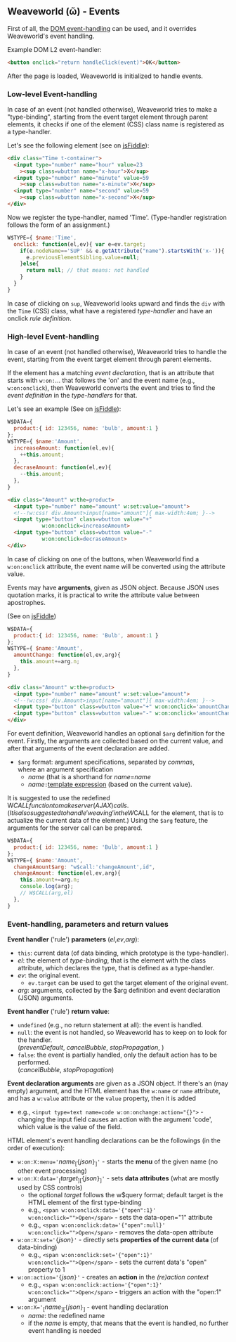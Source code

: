 ## Weaveworld (ῶ) - Events ##

First of all, the [DOM event-handling](https://www.w3.org/TR/DOM-Level-2-Events/events.html) can be used, and it overrides Weaveworld's event handling.

Example DOM L2 event-handler:
```html
<button onclick="return handleClick(event)">OK</button>
```
After the page is loaded, Weaveworld is initialized to handle events.


### Low-level Event-handling ###


In case of an event (not handled otherwise), Weaveworld tries to make a "type-binding", starting from the event target element through parent elements, it checks if one of the element (CSS) class name is registered as a type-handler.

Let's see the following element (see on [jsFiddle](https://jsfiddle.net/weaveworld/630xncta/)):
```html
<div class="Time t-container">
  <input type="number" name="hour" value=23
    ><sup class=wbutton name="x-hour">X</sup>
  <input type="number" name="minute" value=59
    ><sup class=wbutton name="x-minute">X</sup>
  <input type="number" name="second" value=59
    ><sup class=wbutton name="x-second">X</sup>
</div> 
```

Now we register the type-handler, named 'Time'. (Type-handler registration follows the form of an assignment.)

```js
W$TYPE={ $name:'Time',
  onclick: function(el,ev){ var e=ev.target;
    if(e.nodeName=='SUP' && e.getAttribute("name").startsWith('x-')){
      e.previousElementSibling.value=null;
    }else{
      return null; // that means: not handled
    }
  }
}
```
In case of clicking on `sup`, Weaveworld looks upward and finds the `div` with the `Time` (CSS) class, what have a registered _type-handler_ and have an onclick _rule definition_.

### High-level Event-handling ###

In case of an event (not handled otherwise), Weaveworld tries to handle the event, starting from the event target element through parent elements. 

If the element has a matching _event declaration_, that is an attribute that starts with `w:on:`... that follows the 'on' and the event name (e.g., `w:on:onclick`), then Weaveworld converts the event and tries to find the _event definition_ in the _type-handlers_ for that. 

Let's see an example (See on [jsFiddle](https://jsfiddle.net/weaveworld/bag0kL8p/)):
```js
W$DATA={
  product:{ id: 123456, name: 'bulb', amount:1 }
};
W$TYPE={ $name:'Amount',
  increaseAmount: function(el,ev){ 
    ++this.amount;
  },
  decraseAmount: function(el,ev){ 
    --this.amount;
  },
}
```

```html
<div class="Amount" w:the=product>
  <input type="number" name="amount" w:set:value="amount">
  <!--!w:css! div.Amount>input[name="amount"]{ max-width:4em; }--> 
  <input type="button" class=wbutton value="+" 
           w:on:onclick=increaseAmount>
  <input type="button" class=wbutton value="-"     
           w:on:onclick=decraseAmount>
</div>
```
In case of clicking on one of the buttons, when Weaveworld find a `w:on:onclick` attribute, the event name will be converted using the attribute value.

Events may have **arguments**, given as JSON object. Because JSON uses quotation marks, it is practical to write the attribute value between apostrophes.

(See on [jsFiddle](https://jsfiddle.net/weaveworld/q90vrdjh/))
```js
W$DATA={
  product:{ id: 123456, name: 'Bulb', amount:1 }
};
W$TYPE={ $name:'Amount',
  amountChange: function(el,ev,arg){ 
    this.amount+=arg.n;
  },
}
```

```html
<div class="Amount" w:the=product>
  <input type="number" name="amount" w:set:value="amount">
  <!--!w:css! div.Amount>input[name="amount"]{ max-width:4em; }--> 
  <input type="button" class=wbutton value="+" w:on:onclick='amountChange{"n":1}'>
  <input type="button" class=wbutton value="-" w:on:onclick='amountChange{"n":-1}'>
</div>
```

For event definition, Weaveworld handles an optional `$arg` definition for the event. Firstly, the arguments are collected based on the current value, and after that arguments of the event declaration are added. 

* `$arg` format: argument specifications, separated by _commas_,   
where an argument specification
    * _name_ (that is a shorthand for _name_=_name_
    * _name_`:`[template expression](doc-1-template.md#template-expressions) (based on the current value).
    
It is suggested to use the redefined W$CALL function to make server (AJAX) calls. (It is also suggested to handle 'weaving' in the W$CALL for the element, that is to actualize the current data of the element.) Using the `$arg` feature, the arguments for the server call can be prepared.

```js
W$DATA={
  product:{ id: 123456, name: 'Bulb', amount:1 }
};
W$TYPE={ $name:'Amount',
  changeAmount$arg: "w$call:'changeAmount',id",
  changeAmount: function(el,ev,arg){ 
    this.amount+=arg.n;
    console.log(arg);
    // W$CALL(arg,el)
  },
}
```


### Event-handling, parameters and return values ###

**Event handler** ('rule') **parameters** (_el_,_ev_,_arg_):
* `this`: current data (of data binding, which prototype is the type-handler).
*  _el_: the element of _type-binding_, that is the element with the class attribute, which declares the type, that is defined as a type-handler.
* _ev_: the original event.
  * `ev.target` can be used to get the target element of the original event.
* _arg_: arguments, collected by the $arg definition and event declaration (JSON) arguments.

**Event handler** ('rule') **return value**:
  * `undefined` (e.g., no return statement at all): the event is handled.
  * `null`: the event is not handled, so Weaveworld has to keep on to look for the handler.  
  (_preventDefault_, _cancelBubble_, _stopPropagation_, )
  * `false`: the event is partially handled, only the default action has to be performed.  
  (_cancelBubble_, _stopPropagation_)

**Event declaration arguments** are given as a JSON object. If there's an (may empty) argument, and the HTML element has the `w:name` or `name` attribute, and has a `w:value` attribute or the `value` property, then it is added
  * e.g., `<input type=text name=code w:on:onchange:action="{}">` - changing the input field causes an action with the argument 'code', which value is the value of the field.



HTML element's event handling declarations can be the followings (in the order of execution):

* `w:on:X:menu='`_name_<sub>[</sub>`{`_json_`}`<sub>]</sub>`'` - starts the **menu** of the given name (no other event processing)
* `w:on:X:data='`<sub>[</sub>_target_<sub>]</sub><sub>[</sub>`{`_json_`}`<sub>]</sub>`'` - sets **data attributes** (what are mostly used by CSS controls)
  * the optional _target_ follows the w$query format; default target is the HTML element of the first type-binding
  * e.g., `<span w:on:onclick:data='{"open":1}' w:on:onclick="">Open</span>` - sets the data-open="1" attribute
  * e.g., `<span w:on:onclick:data='{"open":null}' w:on:onclick="">Open</span>` - removes the data-open attribute
* `w:on:X:set='{`_json_`}'` - directly sets **properties of the current data** (of data-binding)
  * e.g., `<span w:on:onclick:set='{"open":1}' w:on:onclick="">Open</span>` - sets the current data's "open" property to 1
* `w:on:action='{`_json_`}'` - creates an **action** in the _(re)action context_
  * e.g., `<span w:on:onclick:action='{"open":1}' w:on:onclick="">Open</span>` - triggers an action with the "open:1" argument
* `w:on:X='`<sub>[</sub>_name_<sub>]</sub><sub>[</sub>`{`_json_`}`<sub>]</sub> - event handling declaration
  * _name_: the redefined name
  * if the _name_ is empty, that means that the event is handled, no further event handling is needed
